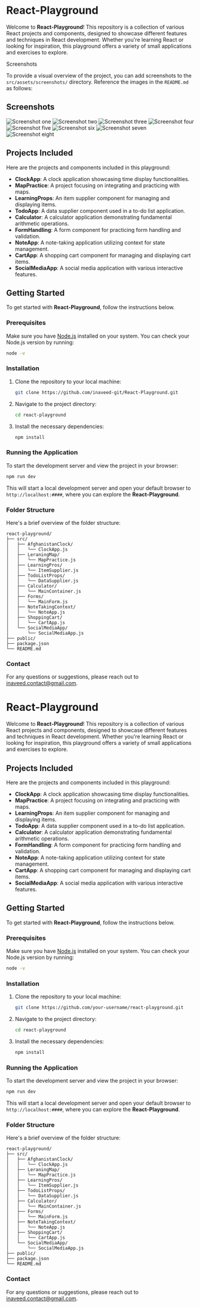 # React-Playground

Welcome to **React-Playground**! This repository is a collection of various React projects and components, designed to showcase different features and techniques in React development. Whether you're learning React or looking for inspiration, this playground offers a variety of small applications and exercises to explore.

Screenshots

To provide a visual overview of the project, you can add screenshots to the `src/assets/screenshots/` directory. Reference the images in the `README.md` as follows:

## Screenshots

![Screenshot one](src/assets/s111.png)
![Screenshot two](src/assets/s1.PNG)
![Screenshot three](src/assets/s2.PNG)
![Screenshot four](src/assets/s3.PNG)
![Screenshot five](src/assets/s4.PNG)
![Screenshot six](src/assets/s5.PNG)
![Screenshot seven](src/assets/s6.PNG)
![Screenshot eight](src/assets/s7.PNG)

## Projects Included

Here are the projects and components included in this playground:

- **ClockApp**: A clock application showcasing time display functionalities.
- **MapPractice**: A project focusing on integrating and practicing with maps.
- **LearningProps**: An item supplier component for managing and displaying items.
- **TodoApp**: A data supplier component used in a to-do list application.
- **Calculator**: A calculator application demonstrating fundamental arithmetic operations.
- **FormHandling**: A form component for practicing form handling and validation.
- **NoteApp**: A note-taking application utilizing context for state management.
- **CartApp**: A shopping cart component for managing and displaying cart items.
- **SocialMediaApp**: A social media application with various interactive features.

## Getting Started

To get started with **React-Playground**, follow the instructions below.

### Prerequisites

Make sure you have [Node.js](https://nodejs.org/) installed on your system. You can check your Node.js version by running:

```bash
node -v
```

### Installation

1. Clone the repository to your local machine:

   ```bash
   git clone https://github.com/inaveed-git/React-Playground.git
   ```

2. Navigate to the project directory:

   ```bash
   cd react-playground
   ```

3. Install the necessary dependencies:

   ```bash
   npm install
   ```

### Running the Application

To start the development server and view the project in your browser:

```bash
npm run dev
```

This will start a local development server and open your default browser to `http://localhost:####`, where you can explore the **React-Playground**.

### Folder Structure

Here's a brief overview of the folder structure:

```
react-playground/
├── src/
│   ├── AfghanistanClock/
│   │   └── ClockApp.js
│   ├── LeraningMap/
│   │   └── MapPractice.js
│   ├── LearningPros/
│   │   └── ItemSupplier.js
│   ├── TodoListProps/
│   │   └── DataSupplier.js
│   ├── Calculator/
│   │   └── MainContainer.js
│   ├── Forms/
│   │   └── MainForm.js
│   ├── NoteTakingContext/
│   │   └── NoteApp.js
│   ├── ShoppingCart/
│   │   └── CartApp.js
│   └── SocialMediaApp/
│       └── SocialMediaApp.js
├── public/
├── package.json
└── README.md
```

### Contact

For any questions or suggestions, please reach out to [inaveed.contact@gmail.com](mailto:your-email@example.com).

# React-Playground

Welcome to **React-Playground**! This repository is a collection of various React projects and components, designed to showcase different features and techniques in React development. Whether you're learning React or looking for inspiration, this playground offers a variety of small applications and exercises to explore.

## Projects Included

Here are the projects and components included in this playground:

- **ClockApp**: A clock application showcasing time display functionalities.
- **MapPractice**: A project focusing on integrating and practicing with maps.
- **LearningProps**: An item supplier component for managing and displaying items.
- **TodoApp**: A data supplier component used in a to-do list application.
- **Calculator**: A calculator application demonstrating fundamental arithmetic operations.
- **FormHandling**: A form component for practicing form handling and validation.
- **NoteApp**: A note-taking application utilizing context for state management.
- **CartApp**: A shopping cart component for managing and displaying cart items.
- **SocialMediaApp**: A social media application with various interactive features.

## Getting Started

To get started with **React-Playground**, follow the instructions below.

### Prerequisites

Make sure you have [Node.js](https://nodejs.org/) installed on your system. You can check your Node.js version by running:

```bash
node -v
```

### Installation

1. Clone the repository to your local machine:

   ```bash
   git clone https://github.com/your-username/react-playground.git
   ```

2. Navigate to the project directory:

   ```bash
   cd react-playground
   ```

3. Install the necessary dependencies:

   ```bash
   npm install
   ```

### Running the Application

To start the development server and view the project in your browser:

```bash
npm run dev
```

This will start a local development server and open your default browser to `http://localhost:####`, where you can explore the **React-Playground**.

### Folder Structure

Here's a brief overview of the folder structure:

```
react-playground/
├── src/
│   ├── AfghanistanClock/
│   │   └── ClockApp.js
│   ├── LeraningMap/
│   │   └── MapPractice.js
│   ├── LearningPros/
│   │   └── ItemSupplier.js
│   ├── TodoListProps/
│   │   └── DataSupplier.js
│   ├── Calculator/
│   │   └── MainContainer.js
│   ├── Forms/
│   │   └── MainForm.js
│   ├── NoteTakingContext/
│   │   └── NoteApp.js
│   ├── ShoppingCart/
│   │   └── CartApp.js
│   └── SocialMediaApp/
│       └── SocialMediaApp.js
├── public/
├── package.json
└── README.md
```

### Contact

For any questions or suggestions, please reach out to [inaveed.contact@gmail.com](mailto:your-email@example.com).
